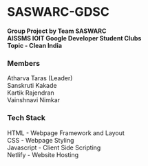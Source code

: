 # SASWARC-GDSC
**Group Project by Team SASWARC  
AISSMS IOIT Google Developer Student Clubs  
Topic - Clean India**

### Members  
Atharva Taras (Leader)  
Sanskruti Kakade  
Kartik Rajendran  
Vainshnavi Nimkar  

### Tech Stack
HTML - Webpage Framework and Layout  
CSS  - Webpage Styling  
Javascript - Client Side Scripting  
Netlify    - Website Hosting  
